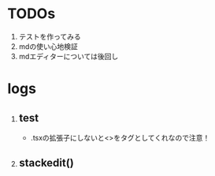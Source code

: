 # TODOs
1. テストを作ってみる
1. mdの使い心地検証
1. mdエディターについては後回し

# logs
1. ## test
	- .tsxの拡張子にしないと<>をタグとしてくれなので注意！
1. ## stackedit()